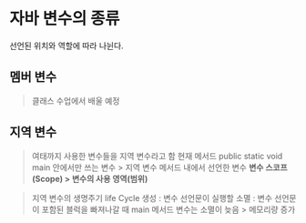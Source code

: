 # 자바 변수의 종류
선언된 위치와 역할에 따라 나뉜다. 
## 멤버 변수
> 클래스 수업에서 배울 예정

## 지역 변수 
> 여태까지 사용한 변수들을 지역 변수라고 함 
> 현재 메서드 public static void main 안에서만 쓰는 변수 > 지역 변수
>  메서드 내에서 선언한 변수 
>**변수 스코프(Scope) > 변수의 사용 영역(범위)**

> 지역 변수의 생명주기 life Cycle
> 생성 : 변수 선언문이 실행할 
> 소멸 : 변수 선언문이 포함된 블럭을 빠져나갈 때
> main 메서드 변수는 소멸이 늦음 > 메모리량 증가 

	

